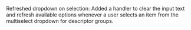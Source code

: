 Refreshed dropdown on selection: Added a handler to clear the input text and refresh available options whenever a user selects an item from the multiselect dropdown for descriptor groups.